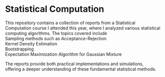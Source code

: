 # Statistical Computation
This repository contains a collection of reports from a Statistical Computation course I attended this year, where I analyzed various statistical computing algorithms. The topics covered include  
Sampling methods such as Acceptance-Rejection  
Kernel Density Estimation  
Bootstrapping  
Expectation Maximization Algorithm for Gaussian Mixture  

The reports provide both practical implementations and simulations, offering a deeper understanding of these fundamental statistical methods.
